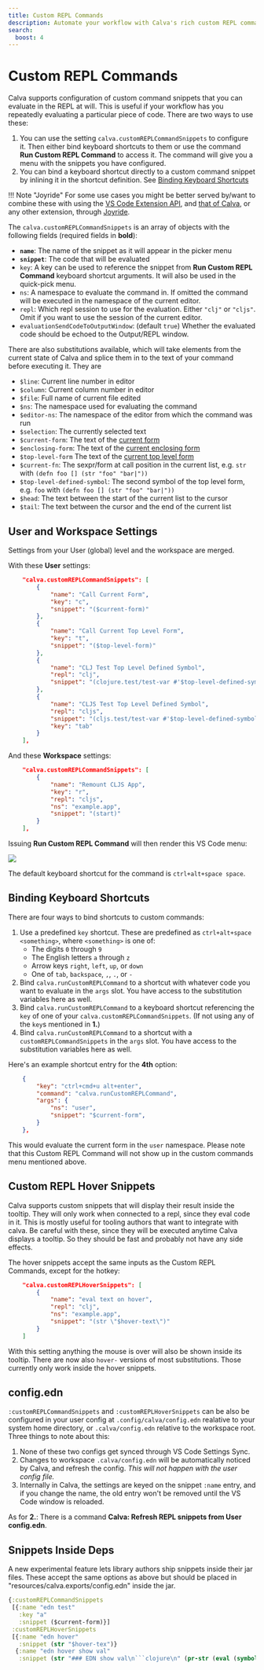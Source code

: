 ```yaml
---
title: Custom REPL Commands
description: Automate your workflow with Calva's rich custom REPL commands facilities
search:
  boost: 4
---
```


# Custom REPL Commands

Calva supports configuration of custom command snippets that you can evaluate in the REPL at will. This is useful if your workflow has you repeatedly evaluating a particular piece of code. There are two ways to use these:

1. You can use the setting `calva.customREPLCommandSnippets` to configure it. Then either bind keyboard shortcuts to them or use the command **Run Custom REPL Command** to access it. The command will give you a menu with the snippets you have configured.
2. You can bind a keyboard shortcut directly to a custom command snippet by inlining it in the shortcut definition. See [Binding Keyboard Shortcuts](#binding-keyboard-shortcuts)

!!! Note "Joyride"
    For some use cases you might be better served by/want to combine these with using the [VS Code Extension API](https://code.visualstudio.com/api/references/vscode-ap), and [that of Calva](api.md), or any other extension, through [Joyride](joyride.md).

The `calva.customREPLCommandSnippets` is an array of objects with the following fields (required fields in **bold**):

* **`name`**: The name of the snippet as it will appear in the picker menu
* **`snippet`**: The code that will be evaluated
* `key`: A key can be used to reference the snippet from **Run Custom REPL Command** keyboard shortcut arguments. It will also be used in the quick-pick menu.
* `ns`: A namespace to evaluate the command in. If omitted the command will be executed in the namespace of the current editor.
* `repl`: Which repl session to use for the evaluation. Either `"clj"` or `"cljs"`. Omit if you want to use the session of the current editor.
* `evaluationSendCodeToOutputWindow`: (default `true`) Whether the evaluated code should be echoed to the Output/REPL window.

There are also substitutions available, which will take elements from the current state of Calva and splice them in to the text of your command before executing it. They are

* `$line`: Current line number in editor
* `$column`: Current column number in editor
* `$file`: Full name of current file edited
* `$ns`: The namespace used for evaluating the command
* `$editor-ns`: The namespace of the editor from which the command was run
* `$selection`: The currently selected text
* `$current-form`: The text of the [current form](evaluation.md#current-form)
* `$enclosing-form`: The text of the [current enclosing form](evaluation.md#evaluate-enclosing-form)
* `$top-level-form` The text of the [current top level form](evaluation.md#current-top-level-form)
* `$current-fn`: The sexpr/form at call position in the current list, e.g. `str` with `(defn foo [] (str "foo" "bar|"))`
* `$top-level-defined-symbol`: The second symbol of the top level form, e.g. `foo` with `(defn foo [] (str "foo" "bar|"))`
* `$head`: The text between the start of the current list to the cursor
* `$tail`: The text between the cursor and the end of the current list

## User and Workspace Settings

Settings from your User (global) level and the workspace are merged.

With these **User** settings:

```json
    "calva.customREPLCommandSnippets": [
        {
            "name": "Call Current Form",
            "key": "c",
            "snippet": "($current-form)"
        },
        {
            "name": "Call Current Top Level Form",
            "key": "t",
            "snippet": "($top-level-form)"
        },
        {
            "name": "CLJ Test Top Level Defined Symbol",
            "repl": "clj",
            "snippet": "(clojure.test/test-var #'$top-level-defined-symbol)"
        },
        {
            "name": "CLJS Test Top Level Defined Symbol",
            "repl": "cljs",
            "snippet": "(cljs.test/test-var #'$top-level-defined-symbol)",
            "key": "tab"
        }
    ],
```

And these **Workspace** settings:

```json
    "calva.customREPLCommandSnippets": [
        {
            "name": "Remount CLJS App",
            "key": "r",
            "repl": "cljs",
            "ns": "example.app",
            "snippet": "(start)"
        }
    ],

```

Issuing **Run Custom REPL Command** will then render this VS Code menu:

![](images/custom-command-menu.png)

The default keyboard shortcut for the command is `ctrl+alt+space space`.

## Binding Keyboard Shortcuts

There are four ways to bind shortcuts to custom commands:

1. Use a predefined `key` shortcut. These are predefined as `ctrl+alt+space <something>`, where `<something>` is one of:
    * The digits `0` through `9`
    * The English letters `a` through `z`
    * Arrow keys `right`, `left`, `up`, or `down`
    * One of `tab`, `backspace`, `,`, `.`, or `-` 
2. Bind `calva.runCustomREPLCommand` to a shortcut with whatever code you want to evaluate in the `args` slot. You have access to the substitution variables here as well.
3. Bind `calva.runCustomREPLCommand` to a keyboard shortcut referencing the `key` of one of your `calva.customREPLCommandSnippets`. (If not using any of the `key`s mentioned in **1.**)
4. Bind `calva.runCustomREPLCommand` to a shortcut with a `customREPLCommandSnippets` in the `args` slot. You have access to the substitution variables here as well.

Here's an example shortcut entry for the **4th** option:

``` json
    {
        "key": "ctrl+cmd+u alt+enter",
        "command": "calva.runCustomREPLCommand",
        "args": {
            "ns": "user",
            "snippet": "$current-form",
        }
    },
```

This would evaluate the current form in the `user` namespace. Please note that this Custom REPL Command will not show up in the custom commands menu mentioned above.

## Custom REPL Hover Snippets

Calva supports custom snippets that will display their result inside the tooltip. They will only work when connected to a repl, since they eval code in it.
This is mostly useful for tooling authors that want to integrate with calva.
Be careful with these, since they will be executed anytime Calva displays a tooltip. So they should be fast and probably not have any side effects.

The hover snippets accept the same inputs as the Custom REPL Commands, except for the hotkey:

```json
    "calva.customREPLHoverSnippets": [
        {
            "name": "eval text on hover",
            "repl": "clj",
            "ns": "example.app",
            "snippet": "(str \"$hover-text\")"
        }
    ]
```

With this setting anything the mouse is over will also be shown inside its tooltip.
There are now also `hover-` versions of most substitutions. Those currently only work inside the hover snippets.

## config.edn

`:customREPLCommandSnippets` and `:customREPLHoverSnippets` can be also be configured in your user config at `.config/calva/config.edn` realative to your system home directory, or `.calva/config.edn` relative to the workspace root. Three things to note about this:

1. None of these two configs get synced through VS Code Settings Sync.
2. Changes to workspace `.calva/config.edn` will be automatically noticed by Calva, and refresh the config. _This will not happen with the user config file._
3. Internally in Calva, the settings are keyed on the snippet `:name` entry, and if you change the name, the old entry won't be removed until the VS Code window is reloaded.

As for **2.**: There is a command **Calva: Refresh REPL snippets from User config.edn**.

## Snippets Inside Deps

A new experimental feature lets library authors ship snippets inside their jar files. These accept the same options as above but should be placed in "resources/calva.exports/config.edn" inside the jar.

``` clojure
{:customREPLCommandSnippets
 [{:name "edn test"
   :key "a"
   :snippet ($current-form)}]
 :customREPLHoverSnippets
 [{:name "edn hover"
   :snippet (str "$hover-tex")}
  {:name "edn hover show val"
   :snippet (str "### EDN show val\n```clojure\n" (pr-str (eval (symbol (str "$ns" "/" "$hover-top-level-defined-symbol")))) "\n```")}]}
```
